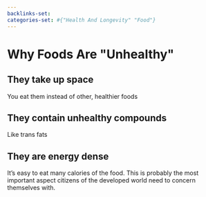 ```yaml
---
backlinks-set: 
categories-set: #{"Health And Longevity" "Food"}
---
```

# Why Foods Are "Unhealthy"

## They take up space

You eat them instead of other, healthier foods

## They contain unhealthy compounds
Like trans fats

## They are energy dense

It’s easy to eat many calories of the food.
This is probably the most important aspect citizens of the developed world need
to concern themselves with.